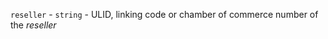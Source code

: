 `reseller` - `string` - ULID, linking code or chamber of commerce number of the <dfn>reseller</dfn>

